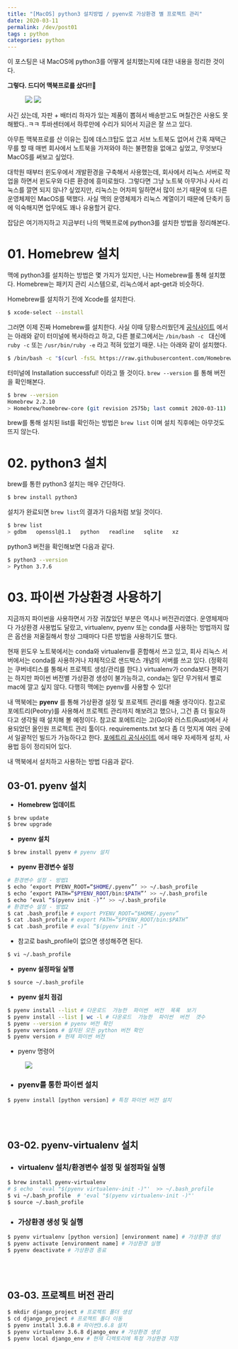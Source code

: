 ```yaml
---
title: "[MacOS] python3 설치방법 / pyenv로 가상환경 별 프로젝트 관리"
date: 2020-03-11
permalink: /dev/post01
tags : python
categories: python
---
```


이 포스팅은 내 MacOS에 python3를 어떻게 설치했는지에 대한 내용을 정리한 것이다.

**그렇다. 드디어 맥북프로를 샀다!!🤣**

<figure class="half">
    <img src="/assets/images/medhat-dawoud-f-3mUXFLY2o-unsplash.jpg">
    <img src="/assets/images/jay-wennington-loAgTdeDcIU-unsplash.jpg">
</figure>

사긴 샀는데, 자판 + 배터리 하자가 있는 제품이 뽑혀서 배송받고도 며칠간은 사용도 못해봤다..ㅋㅋ 투바센터에서 하루만에 수리가 되어서 지금은 잘 쓰고 있다.


아무튼 맥북프로를 산 이유는 집에 데스크탑도 없고 서브 노트북도 없어서 간혹 재택근무를 할 때 매번 회사에서 노트북을 가져와야 하는 불편함을 없애고 싶었고, 무엇보다 MacOS를 써보고 싶었다. 


대학원 때부터 윈도우에서 개발환경을 구축해서 사용했는데, 회사에서 리눅스 서버로 작업을 하면서 윈도우와 다른 환경에 흥미로웠다. 그렇다면 그냥 노트북 아무거나 사서 리눅스를 깔면 되지 않나? 싶었지만, 리눅스는 어차피 일하면서 많이 쓰기 때문에 또 다른 운영체제인 MacOS를 택했다. 사실 맥의 운영체제가 리눅스 계열이기 때문에 단축키 등에 익숙해지면 업무에도 꽤나 유용할거 같다.


잡담은 여기까지하고 지금부터 나의 맥북프로에 python3를 설치한 방법을 정리해본다.



# 01. Homebrew 설치

맥에 python3를 설치하는 방법은 몇 가지가 있지만, 나는 Homebrew를 통해 설치했다. Homebrew는 패키지 관리 시스템으로, 리눅스에서 apt-get과 비슷하다.

Homebrew를 설치하기 전에 Xcode를 설치한다.

```bash
$ xcode-select --install
```

그러면 이제 진짜 Homebrew를 설치한다. 사실 이때 당황스러웠던게 [공식사이트][공식사이트] 에서는 아래와 같이 터미널에 복사하라고 하고, 다른 블로그에서는 `/bin/bash -c ` 대신에 `ruby -c` 또는 `/usr/bin/ruby -e`  라고 적혀 있었기 때문. 나는 아래와 같이 설치했다.
 
```bash
$ /bin/bash -c "$(curl -fsSL https://raw.githubusercontent.com/Homebrew/install/master/install.sh)"
```

터미널에 Installation successful! 이라고 뜰 것이다. `brew --version` 를 통해 버전을 확인해본다.

```bash
$ brew --version
Homebrew 2.2.10
> Homebrew/homebrew-core (git revision 2575b; last commit 2020-03-11)
```

brew를 통해 설치된 list를 확인하는 방법은 `brew list` 이며 설치 직후에는 아무것도 뜨지 않는다.


# 02. python3 설치

brew를 통한 python3 설치는 매우 간단하다.

```bash
$ brew install python3
```

설치가 완료되면 `brew list`의 결과가 다음처럼 보일 것이다.

```bash
$ brew list
> gdbm   openssl@1.1   python   readline   sqlite   xz
```

python3 버전을 확인해보면 다음과 같다.

```bash
$ python3 --version
> Python 3.7.6
```


# 03. 파이썬 가상환경 사용하기
지금까지 파이썬을 사용하면서 가장 귀찮았던 부분은 역시나 버전관리였다. 운영체제마다 가상환경 사용법도 달랐고, virtualenv, pyenv 또는 conda를 사용하는 방법까지 많은 옵션을 저울질해서 항상 그때마다 다른 방법을 사용하기도 했다.


현재 윈도우 노트북에서는 conda와 virtualenv를 혼합해서 쓰고 있고, 회사 리눅스 서버에서는 conda를 사용하거나 자체적으로 샌드박스 개념의 서버를 쓰고 있다. (정확히는 쿠버네티스를 통해서 프로젝트 생성/관리를 한다.) virtualenv가 conda보다 편하기는 하지만 파이썬 버전별 가상환경 생성이 불가능하고, conda는 일단 무거워서 별로 mac에 깔고 싶지 않다. 다행히 맥에는 pyenv를 사용할 수 있다! 


내 맥북에는 **pyenv** 를 통해 가상환경 설정 및 프로젝트 관리를 해줄 생각이다. 참고로 포에트리(Peotry)를 사용해서 프로젝트 관리까지 해보려고 했으나, 그건 좀 더 필요하다고 생각될 때 설치해 볼 예정이다. 참고로 포에트리는 고(Go)와 러스트(Rust)에서 사용되었던 올인원 프로젝트 관리 툴이다. requirements.txt 보다 좀 더 멋지게 여러 곳에서 일괄적인 빌드가 가능하다고 한다. [포에트리 공식사이트][포에트리 공식사이트] 에서 매우 자세하게 설치, 사용법 등이 정리되어 있다.

내 맥북에서 설치하고 사용하는 방법 다음과 같다.

## 03-01. pyenv 설치

- **Homebrew 업데이트**

```bash
$ brew update
$ brew upgrade
```
- **pyenv 설치**

```bash
$ brew install pyenv # pyenv 설치 
```
- **pyenv 환경변수 설정**

```bash
# 환경변수 설정 - 방법1
$ echo ‘export PYENV_ROOT=“$HOME/.pyenv”’ >> ~/.bash_profile
$ echo ‘export PATH=“$PYENV_ROOT/bin:$PATH”’ >> ~/.bash_profile
$ echo ‘eval “$(pyenv init -)”’ >> ~/.bash_profile
# 환경변수 설정 - 방법2
$ cat .bash_profile # export PYENV_ROOT=“$HOME/.pyenv”
$ cat .bash_profile # export PATH=“$PYENV_ROOT/bin:$PATH”
$ cat .bash_profile # eval “$(pyenv init -)”
```

- 참고로 bash_profile이 없으면 생성해주면 된다. 

```bash
$ vi ~/.bash_profile
```

- **pyenv 설정파일 실행**

```bash
$ source ~/.bash_profile
```

- **pyenv 설치 점검**

```bash
$ pyenv install --list # 다운로드  가능한  파이썬  버전  목록  보기
$ pyenv install --list | wc -l # 다운로드  가능한  파이썬  버전  갯수
$ pyenv --version # pyenv 버전 확인
$ pyenv versions # 설치된 모든 python 버전 확인 
$ pyenv version # 현재 파이썬 버전
```

- pyenv 명령어 

<figure>
    <img src="/assets/images/pyenv-howto.png">
</figure>

- ### pyenv를 통한 파이썬 설치

```bash
$ pyenv install [python version] # 특정 파이썬 버전 설치
```


<br>
<br>


## 03-02. pyenv-virtualenv 설치

- ### virtualenv 설치/환경변수 설정 및 설정파일 실행

```bash
$ brew install pyenv-virtualenv
# $ echo  'eval "$(pyenv virtualenv-init -)"'  >> ~/.bash_profile
$ vi ~/.bash_profile  # 'eval "$(pyenv virtualenv-init -)"'
$ source ~/.bash_profile
```

- ### 가상환경  생성  및  실행

```bash
$ pyenv virtualenv [python version] [environment name] # 가상환경 생성
$ pyenv activate [environment name] # 가상환경 실행
$ pyenv deactivate # 가상환경 종료
```


<br>
<br>


## 03-03. 프로젝트 버전 관리

```bash
$ mkdir django_project # 프로젝트 폴더 생성
$ cd django_project # 프로젝트 폴더 이동
$ pyenv install 3.6.8 # 파이썬3.6.8 설치
$ pyenv virtualenv 3.6.8 django_env # 가상환경 생성
$ pyenv local django_env # 현재 디렉토리에 특정 가상환경 지정
```

[공식사이트]:  https://brew.sh/
[포에트리 공식사이트]: https://python-poetry.org/docs/basic-usage/
